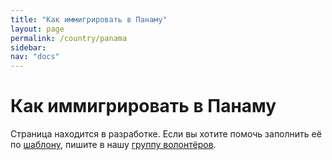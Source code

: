```yaml
---
title: "Как иммигрировать в Панаму"
layout: page
permalink: /country/panama
sidebar:
nav: "docs"
---
```


# Как иммигрировать в Панаму

Страница находится в разработке. Если вы хотите помочь заполнить её по [шаблону](/template), пишите в нашу [группу волонтёров](https://t.me/+FHi3FnJaoWJkMDAx).
